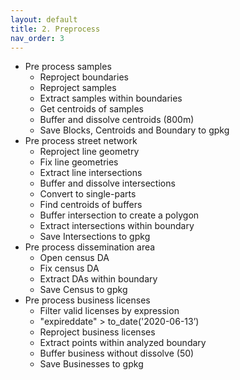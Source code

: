 ```yaml
---
layout: default
title: 2. Preprocess
nav_order: 3
---
```


* Pre process samples
  * Reproject boundaries
  * Reproject samples
  * Extract samples within boundaries
  * Get centroids of samples
  * Buffer and dissolve centroids (800m)
  * Save Blocks, Centroids and Boundary to gpkg
* Pre process street network
  * Reproject line geometry
  * Fix line geometries
  * Extract line intersections
  * Buffer and dissolve intersections
  * Convert to single-parts
  * Find centroids of buffers
  * Buffer intersection to create a polygon
  * Extract intersections within boundary
  * Save Intersections to gpkg
* Pre process dissemination area
  * Open census DA
  * Fix census DA
  * Extract DAs within boundary
  * Save Census to gpkg
* Pre process business licenses
  * Filter valid licenses by expression
  * "expireddate" >  to_date('2020-06-13’)
  * Reproject business licenses
  * Extract points within analyzed boundary
  * Buffer business without dissolve (50)
  * Save Businesses to gpkg
